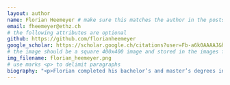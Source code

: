 ```yaml
---
layout: author
name: Florian Heemeyer # make sure this matches the author in the posts exactly
email: fheemeyer@ethz.ch
# the following attributes are optional
github: https://github.com/florianheemeyer
google_scholar: https://scholar.google.ch/citations?user=Fb-a6k0AAAAJ&hl=de&oi=ao
# the image should be a square 400x400 image and stored in the images folder
img_filename: florian_heemeyer.png
# use marks <p> to delimit paragraphs
biography: "<p>Florian completed his bachelor’s and master’s degrees in Electrical Engineering and Information Technology at the Technical University of Munich (TUM). He gained initial research experience as a research assistant at the Institute of Biological and Medical Imaging at the Helmholtz Zentrum München and during his master’s thesis in the Medical Robotics and Automation Laboratory at the Georgia Institute of Technology in Atlanta. He joined the Multi-Scale Robotics Lab at ETH Zurich in August 2021 to pursue a PhD. Florian’s main research interests are medical robotics, machine learning, and medical imaging.</p>" 
---
```


